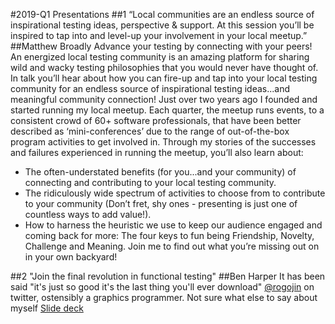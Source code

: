 #2019-Q1 Presentations
##1 “Local communities are an endless source of inspirational testing ideas, perspective & support. At this session you’ll be inspired to tap into and level-up your involvement in your local meetup.” 
##Matthew Broadly 
Advance your testing by connecting with your peers! An energized local testing community is an amazing platform for sharing wild and wacky testing philosophies that you would never have thought of. 
In talk you’ll hear about how you can fire-up and tap into your local testing community for an endless source of inspirational testing ideas...and meaningful community connection!
Just over two years ago I founded and started running my local meetup. Each quarter, the meetup runs events, to a consistent crowd of 60+ software professionals, that have been better described as ‘mini-conferences’ due to the range of out-of-the-box program activities to get involved in.
Through my stories of the successes and failures experienced in running the meetup, you’ll also learn about:
* The often-understated benefits (for you...and your community) of connecting and contributing to your local testing community.
* The ridiculously wide spectrum of activities to choose from to contribute to your community (Don’t fret, shy ones - presenting is just one of countless ways to add value!).
* How to harness the heuristic we use to keep our audience engaged and coming back for more: The four keys to fun being Friendship, Novelty, Challenge and Meaning.
Join me to find out what you’re missing out on in your own backyard!

##2 "Join the final revolution in functional testing"
##Ben Harper
It has been said "it's just so good it's the last thing you'll ever download" 
[@rogojin](https://twitter.com/rogojin) on twitter, ostensibly a graphics programmer. Not sure what else to say about myself
[Slide deck](https://drive.google.com/open?id=106gQtnu7ZLGKC4Gx1h4tDhTkizGHTz-G)
